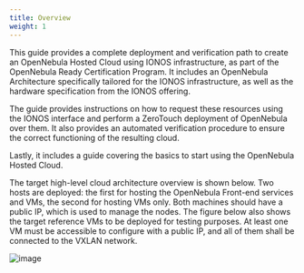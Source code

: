 ```yaml
---
title: Overview
weight: 1
---
```


This guide provides a complete deployment and verification path to create an OpenNebula Hosted Cloud using IONOS infrastructure, as part of the OpenNebula Ready Certification Program. It includes an OpenNebula Architecture specifically tailored for the IONOS infrastructure, as well as the hardware specification from the IONOS offering.

The guide provides instructions on how to request these resources using the IONOS interface and perform a ZeroTouch deployment of OpenNebula over them. It also provides an automated verification procedure to ensure the correct functioning of the resulting cloud.

Lastly, it includes a guide covering the basics to start using the OpenNebula Hosted Cloud.

The target high-level cloud architecture overview is shown below. Two hosts are deployed: the first for hosting the OpenNebula Front-end services and VMs, the second for hosting VMs only. Both machines should have a public IP, which is used to manage the nodes. The figure below also shows the target reference VMs to be deployed for testing purposes. At least one VM must be accessible to configure with a public IP, and all of them shall be connected to the VXLAN network.

![image][high-level]

[high-level]: /images/solutions/ionos/high-level-architecture.png
